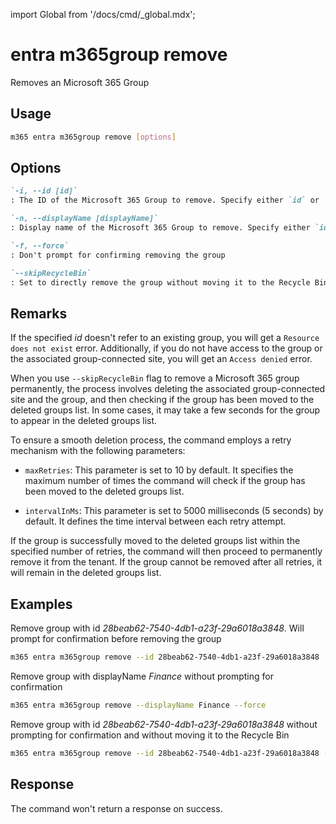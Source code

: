 <!-- DISCLAIMER: All secrets, passwords, and sensitive values in this document are examples only and not real credentials. -->
import Global from '/docs/cmd/_global.mdx';

# entra m365group remove

Removes an Microsoft 365 Group

## Usage

```sh
m365 entra m365group remove [options]
```

## Options

```md definition-list
`-i, --id [id]`
: The ID of the Microsoft 365 Group to remove. Specify either `id` or `displayName`, but not both.

`-n, --displayName [displayName]`
: Display name of the Microsoft 365 Group to remove. Specify either `id` or `displayName`, but not both.

`-f, --force`
: Don't prompt for confirming removing the group

`--skipRecycleBin`
: Set to directly remove the group without moving it to the Recycle Bin
```

<Global />

## Remarks

If the specified _id_ doesn't refer to an existing group, you will get a `Resource does not exist` error. Additionally, if you do not have access to the group or the associated group-connected site, you will get an `Access denied` error.

When you use `--skipRecycleBin` flag to remove a Microsoft 365 group permanently, the process involves deleting the associated group-connected site and the group, and then checking if the group has been moved to the deleted groups list. In some cases, it may take a few seconds for the group to appear in the deleted groups list.

To ensure a smooth deletion process, the command employs a retry mechanism with the following parameters:

- `maxRetries`: This parameter is set to 10 by default. It specifies the maximum number of times the command will check if the group has been moved to the deleted groups list.

- `intervalInMs`: This parameter is set to 5000 milliseconds (5 seconds) by default. It defines the time interval between each retry attempt.

If the group is successfully moved to the deleted groups list within the specified number of retries, the command will then proceed to permanently remove it from the tenant. If the group cannot be removed after all retries, it will remain in the deleted groups list.

## Examples

Remove group with id _28beab62-7540-4db1-a23f-29a6018a3848_. Will prompt for confirmation before removing the group

```sh
m365 entra m365group remove --id 28beab62-7540-4db1-a23f-29a6018a3848
```

Remove group with displayName _Finance_ without prompting for confirmation

```sh
m365 entra m365group remove --displayName Finance --force
```

Remove group with id _28beab62-7540-4db1-a23f-29a6018a3848_ without prompting for confirmation and without moving it to the Recycle Bin

```sh
m365 entra m365group remove --id 28beab62-7540-4db1-a23f-29a6018a3848 --force --skipRecycleBin
```

## Response

The command won't return a response on success.
